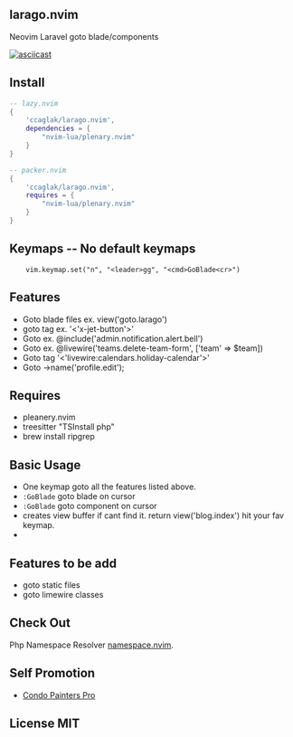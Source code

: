 ## larago.nvim

Neovim Laravel goto blade/components

[![asciicast](https://asciinema.org/a/555376.svg)](https://asciinema.org/a/555376)

## Install

```lua
-- lazy.nvim
{
    'ccaglak/larago.nvim',
    dependencies = {
        "nvim-lua/plenary.nvim"
    }
}
```

```lua
-- packer.nvim
{
    'ccaglak/larago.nvim',
    requires = {
        "nvim-lua/plenary.nvim"
    }
}
```

## Keymaps -- No default keymaps

```vim
    vim.keymap.set("n", "<leader>gg", "<cmd>GoBlade<cr>")
```

## Features
- Goto blade files ex. view('goto.larago')
- goto  tag ex. '<'x-jet-button'>'
- Goto  ex. @include('admin.notification.alert.bell')
- Goto  ex. @livewire('teams.delete-team-form', ['team' => $team])
- Goto  tag '<'livewire:calendars.holiday-calendar'>'
- Goto ->name('profile.edit');
## Requires

-   pleanery.nvim
-   treesitter "TSInstall php"
-   brew install ripgrep

## Basic Usage

-    One keymap goto all the features listed above.
-   `:GoBlade` goto blade on cursor
-   `:GoBlade` goto component on cursor
-    creates view buffer if cant find it. return view('blog.index') hit your fav keymap.
-

## Features to be add
- goto static files
- goto limewire classes

## Check Out

Php Namespace Resolver [namespace.nvim](https://github.com/ccaglak/namespace.nvim).

## Self Promotion

- [Condo Painters Pro](https://www.condopainterspro.ca)
 
## License MIT

